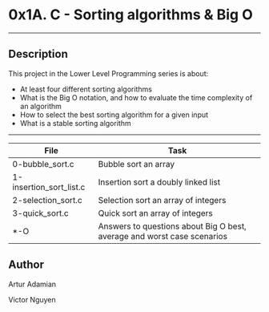 # 0x1A. C - Sorting algorithms & Big O
---
## Description

This project in the Lower Level Programming series is about:
* At least four different sorting algorithms
* What is the Big O notation, and how to evaluate the time complexity of an algorithm
* How to select the best sorting algorithm for a given input
* What is a stable sorting algorithm

---
File|Task
---|---
0-bubble_sort.c | Bubble sort an array
1-insertion_sort_list.c | Insertion sort a doubly linked list
2-selection_sort.c | Selection sort an array of integers
3-quick_sort.c | Quick sort an array of integers
*-O | Answers to questions about Big O best, average and worst case scenarios


## Author
Artur Adamian

Victor Nguyen
